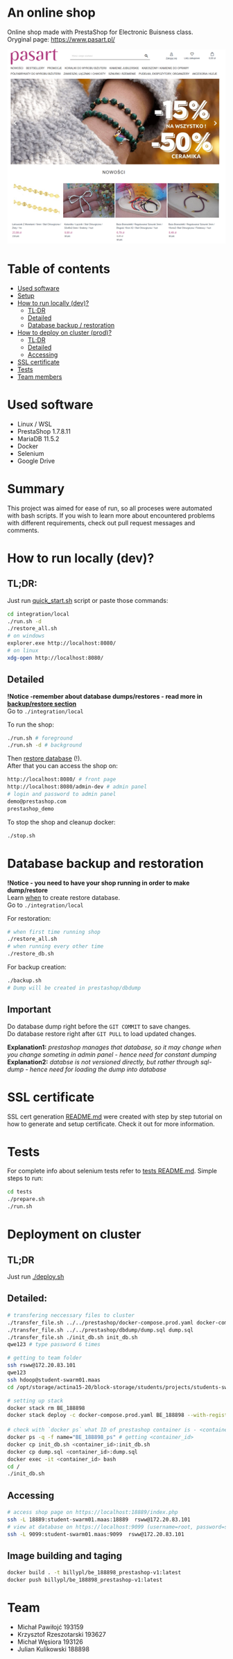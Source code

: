

# An online shop
Online shop made with PrestaShop for Electronic Buisness class.  
Oryginal page: https://www.pasart.pl/  

![](resources/passart.png)

# Table of contents
 - [Used software](#used-software)
 - [Setup](#setup)
 - [How to run locally (dev)?](#how-to-run-locally-dev)
    - [TL;DR](#tldr) 
    - [Detailed](#detailed)
    - [Database backup / restoration](#database-backup-and-restoration)
 - [How to deploy on cluster (prod)?](#deployment-on-cluster)
    - [TL;DR](#tldr-1)
    - [Detailed](#detailed-1)
    - [Accessing](#accessing)
 - [SSL certificate](#ssl-certificate) 
 - [Tests](#tests)
 - [Team members](#team)
 

# Used software
 - Linux / WSL
 - PrestaShop 1.7.8.11
 - MariaDB 11.5.2
 - Docker
 - Selenium
 - Google Drive

# Summary
This project was aimed for ease of run, so all proceses were automated with bash scripts. If you wish to learn more about encountered problems with different requirements, check out pull request messages and comments.


# How to run locally (dev)?
## TL;DR:
Just run [quick_start.sh](quick_start.sh) script or paste those commands:
```bash
cd integration/local
./run.sh -d
./restore_all.sh
# on windows
explorer.exe http://localhost:8080/
# on linux
xdg-open http://localhost:8080/
```
## Detailed

**!Notice -remember about database dumps/restores - read more in [backup/restore section](#database-backup-and-restoration)**  
Go to `./integration/local`

To run the shop:
```bash
./run.sh # foreground
./run.sh -d # background
```
Then [restore database](#database-backup-and-restoration) (!).  
After that you can access the shop on:
```bash
http://localhost:8080/ # front page
http://localhost:8080/admin-dev # admin panel
# login and password to admin panel
demo@prestashop.com
prestashop_demo
```

To stop the shop and cleanup docker:
```bash
./stop.sh
```

# Database backup and restoration
**!Notice - you need to have your shop running in order to make dump/restore**  
Learn [when](#important) to create restore database.  
Go to `./integration/local`

For restoration:
```bash
# when first time running shop
./restore_all.sh
# when running every other time
./restore_db.sh
```

For backup creation: 
```bash
./backup.sh
# Dump will be created in prestashop/dbdump
```

## Important
Do database dump right before the `GIT COMMIT` to save changes.  
Do database restore right after `GIT PULL` to load updated changes.

**Explanation1:** *prestashop manages that database, so it may change when you change someting in admin panel - hence need for constant dumping*  
**Explanation2:** *databse is not versioned directly, but rather through sql-dump - hence need for loading the dump into database*

# SSL certificate   
SSL cert generation [README.md](prestashop/apache-config/README.md) were created with step by step tutorial on how to generate and setup certificate. Check it out for more information.

# Tests
For complete info about selenium tests refer to [tests README.md](/tests/README.md).
Simple steps to run:
```bash
cd tests
./prepare.sh
./run.sh
```
# Deployment on cluster

## TL;DR
Just run [./deploy.sh](integration/prod/deploy.sh) 

## Detailed:
```bash
# transfering neccessary files to cluster
./transfer_file.sh ../../prestashop/docker-compose.prod.yaml docker-compose.yaml
./transfer_file.sh ../../prestashop/dbdump/dump.sql dump.sql 
./transfer_file.sh ./init_db.sh init_db.sh
qwe123 # type password 6 times
```

```bash
# getting to team folder
ssh rsww@172.20.83.101
qwe123
ssh hdoop@student-swarm01.maas
cd /opt/storage/actina15-20/block-storage/students/projects/students-swarm-services/BE_188898
```

```bash
# setting up stack
docker stack rm BE_188898
docker stack deploy -c docker-compose.prod.yaml BE_188898 --with-registry-auth

# check with `docker ps` what ID of prestashop container is - <container_id>
docker ps -q -f name="BE_188898_ps" # getting <container_id>
docker cp init_db.sh <container_id>:init_db.sh
docker cp dump.sql <container_id>:dump.sql
docker exec -it <container_id> bash
cd /
./init_db.sh
```

## Accessing

```bash
# access shop page on https://localhost:18889/index.php
ssh -L 18889:student-swarm01.maas:18889  rsww@172.20.83.101
# view at database on https://localhost:9099 (username=root, password=student)
ssh -L 9099:student-swarm01.maas:9099  rsww@172.20.83.101
```

## Image building and taging
```bash
docker build . -t billypl/be_188898_prestashop-v1:latest
docker push billypl/be_188898_prestashop-v1:latest
```



# Team
- Michał Pawiłojć 193159
- Krzysztof Rzeszotarski 193627
- Michał Węsiora 193126
- Julian Kulikowski 188898